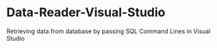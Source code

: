 # Data-Reader-Visual-Studio
Retrieving data from database by passing SQL Command Lines in Visual Studio 
